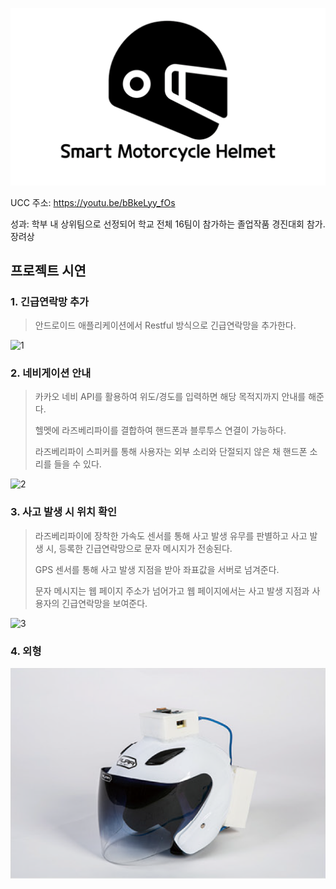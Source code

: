 ![logo](./Asset/Readme_Asset/logo.PNG)

UCC 주소: https://youtu.be/bBkeLyy_fOs

성과: 학부 내 상위팀으로 선정되어 학교 전체 16팀이 참가하는 졸업작품 경진대회 참가. 장려상

## 프로젝트 시연

### 1. 긴급연락망 추가

> 안드로이드 애플리케이션에서 Restful 방식으로 긴급연락망을 추가한다.

![1](./Asset/Readme_Asset/1.gif)

### 2. 네비게이션 안내

> 카카오 네비 API를 활용하여 위도/경도를 입력하면 해당 목적지까지 안내를 해준다. 
>
> 헬멧에 라즈베리파이를 결합하여 핸드폰과 블루투스 연결이 가능하다.
>
> 라즈베리파이 스피커를 통해 사용자는 외부 소리와 단절되지 않은 채 핸드폰 소리를 들을 수 있다.

![2](./Asset/Readme_Asset/2.gif)

### 3. 사고 발생 시 위치 확인

> 라즈베리파이에 장착한 가속도 센서를 통해 사고 발생 유무를 판별하고 사고 발생 시, 등록한 긴급연락망으로 문자 메시지가 전송된다.
>
> GPS 센서를 통해 사고 발생 지점을 받아 좌표값을 서버로 넘겨준다.
>
> 문자 메시지는 웹 페이지 주소가 넘어가고 웹 페이지에서는 사고 발생 지점과 사용자의 긴급연락망을 보여준다.

![3](./Asset/Readme_Asset/3.gif)

### 4. 외형

![외형](./Asset/Readme_Asset/외형.PNG)